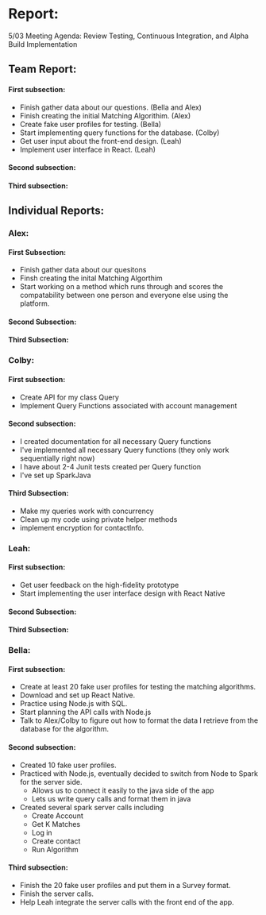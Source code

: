 # Report:

5/03 Meeting Agenda:
Review Testing, Continuous Integration, and Alpha Build Implementation


## Team Report:
#### First subsection:
- Finish gather data about our questions. (Bella and Alex)
- Finish creating the initial Matching Algorithim. (Alex)
- Create fake user profiles for testing. (Bella)
- Start implementing query functions for the database. (Colby)
- Get user input about the front-end design. (Leah)
- Implement user interface in React. (Leah)

#### Second subsection:


#### Third subsection:


## Individual Reports:

### Alex:
#### First Subsection:
- Finish gather data about our quesitons
- Finsh creating the inital Matching Algorthim
- Start working on a method which runs through and
  scores the compatability between one person and
  everyone else using the platform.

#### Second Subsection:


#### Third Subsection:


### Colby:
#### First subsection:
- Create API for my class Query
- Implement Query Functions associated with account management

#### Second subsection: 
- I created documentation for all necessary Query functions
- I've implemented all necessary Query functions (they only work sequentially right now)
- I have about 2-4 Junit tests created per Query function
- I've set up SparkJava

#### Third Subsection:
- Make my queries work with concurrency
- Clean up my code using private helper methods
- implement encryption for contactInfo.

### Leah:
#### First subsection:
- Get user feedback on the high-fidelity prototype 
- Start implementing the user interface design with React Native

#### Second Subsection:


#### Third Subsection:


### Bella:
#### First subsection:
- Create at least 20 fake user profiles for testing the matching algorithms.
- Download and set up React Native.
- Practice using Node.js with SQL.
- Start planning the API calls with Node.js
- Talk to Alex/Colby to figure out how to format the data I retrieve from the database for the algorithm.

#### Second subsection:
- Created 10 fake user profiles.
- Practiced with Node.js, eventually decided to switch from Node to Spark for the server side.
  - Allows us to connect it easily to the java side of the app
  - Lets us write query calls and format them in java
- Created several spark server calls including
  - Create Account
  - Get K Matches
  - Log in
  - Create contact
  - Run Algorithm

#### Third subsection:
- Finish the 20 fake user profiles and put them in a Survey format.
- Finish the server calls.
- Help Leah integrate the server calls with the front end of the app.
